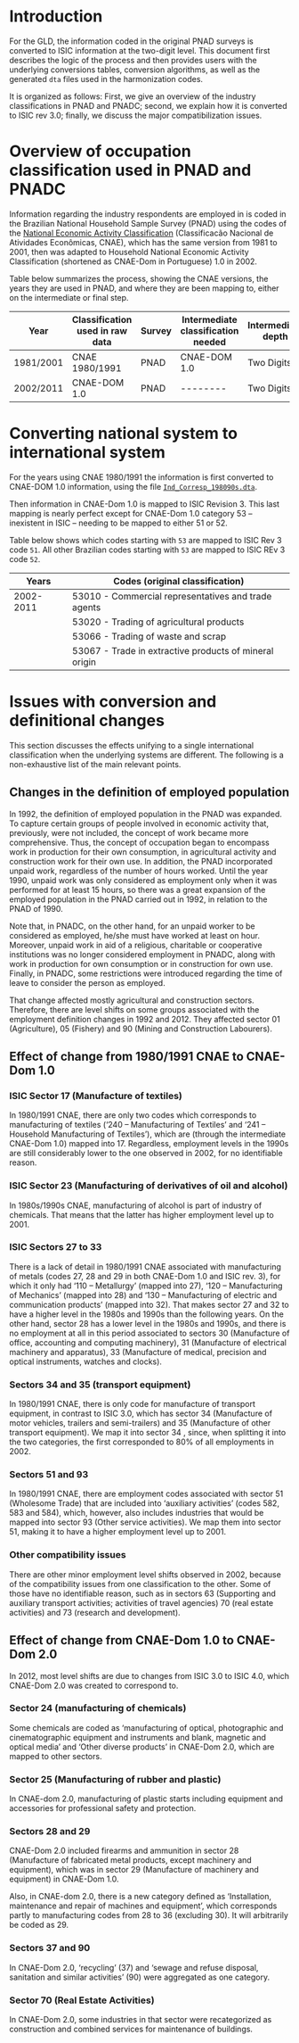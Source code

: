 # Introduction

For the GLD, the information coded in the original PNAD surveys is converted to ISIC information at the two-digit level. This document first describes the logic of the process and then provides users with the underlying conversions tables, conversion algorithms, as well as the generated `dta` files used in the harmonization codes.

It is organized as follows: First, we give an overview of the industry classifications in PNAD and PNADC; second, we explain how it is converted to ISIC rev 3.0; finally, we discuss the major compatibilization issues.

# Overview of occupation classification used in PNAD and PNADC

Information regarding the industry respondents are employed in is coded in the Brazilian National Household Sample Survey (PNAD) using the codes of the [National Economic Activity Classification]( https://concla.ibge.gov.br/classificacoes/correspondencias/atividades-economicas.html) (Classificacão Nacional de Atividades Econômicas, CNAE), which has the same version from 1981 to 2001, then was adapted to Household National Economic Activity Classification (shortened as CNAE-Dom in Portuguese) 1.0 in 2002.

Table below summarizes the process, showing the CNAE versions, the years they are used in PNAD, and where they are been mapping to, either on the intermediate or final step.


| Year      | Classification used in raw data | Survey | Intermediate classification needed | Intermediate depth | Target classification | Target depth |
|-----------|---------------------------------|--------|------------------------------------|--------------------|-----------------------|--------------|
| 1981/2001 | CNAE 1980/1991                  | PNAD   | CNAE-DOM 1.0                       | Two Digits         | Isic rev 3            | Two Digits   |
| 2002/2011 | CNAE-DOM 1.0                    | PNAD   | --------                           | Two Digits         | Isic rev 3            | Two Digits   |



# Converting national system to international system

For the years using CNAE 1980/1991 the information is first converted to CNAE-DOM 1.0 information, using the file [`Ind_Corresp_198090s.dta`](utilities/Ind_Corresp_198090s.dta).

Then information in CNAE-Dom 1.0 is mapped to ISIC Revision 3. This last mapping is nearly perfect except for CNAE-Dom 1.0 category 53 – inexistent in ISIC – needing to be mapped to either 51 or 52.


Table below shows which codes starting with `53` are mapped to ISIC Rev 3 code `51`. All other Brazilian codes starting with `53` are mapped to ISIC REv 3 code `52`.

| Years          | Codes (original classification)                                                                |
|----------------|------------------------------------------------------------------------------------------------|
|  2002-2011     | 53010 - Commercial representatives and trade agents                                            |
|                | 53020 - Trading of agricultural products                                                       |
|                | 53066 - Trading of waste and scrap                                                             |
|                | 53067 - Trade in extractive products of mineral origin                                         |



# Issues with conversion and definitional changes

This section discusses the effects unifying to a single international classification when the underlying systems are different. The following is a non-exhaustive list of the main relevant points.

## Changes in the definition of employed population

In 1992, the definition of employed population in the PNAD was expanded. To capture certain groups of people involved in economic activity that, previously, were not included, the concept of work became more comprehensive. Thus, the concept of occupation began to encompass work in production for their own consumption, in agricultural activity and construction work for their own use. In addition, the PNAD incorporated unpaid work, regardless of the number of hours worked. Until the year 1990, unpaid work was only considered as employment only when it was performed for at least 15 hours, so there was a great expansion of the employed population in the PNAD carried out in 1992, in relation to the PNAD of 1990.

Note that, in PNADC, on the other hand, for an unpaid worker to be considered as employed, he/she must have worked at least on hour. Moreover, unpaid work in aid of a religious, charitable or cooperative institutions was no longer considered employment in PNADC, along with work in production for own consumption or in construction for own use.  Finally, in PNADC, some restrictions were introduced regarding the time of leave to consider the person as employed.


That change affected mostly agricultural and construction sectors. Therefore, there are level shifts on some groups associated with the employment definition changes in 1992 and 2012. They affected sector 01 (Agriculture), 05 (Fishery) and 90 (Mining and Construction Labourers).


## Effect of change from 1980/1991 CNAE to CNAE-Dom 1.0

### ISIC Sector 17 (Manufacture of textiles)

In 1980/1991 CNAE, there are only two codes which corresponds to manufacturing of textiles (‘240 – Manufacturing of Textiles’ and ‘241 – Household Manufacturing of Textiles’), which are (through the intermediate CNAE-Dom 1.0) mapped into 17. Regardless, employment levels in the 1990s are still considerably lower to the one observed in 2002, for no identifiable reason.

### ISIC Sector 23 (Manufacturing of derivatives of oil and alcohol)

In 1980s/1990s CNAE, manufacturing of alcohol is part of industry of chemicals.  That means that the latter has higher employment level up to 2001.


### ISIC Sectors 27 to 33

There is a lack of detail  in 1980/1991 CNAE associated with manufacturing of metals (codes 27, 28 and 29 in both CNAE-Dom 1.0 and ISIC rev. 3), for which it only had ‘110 – Metallurgy’ (mapped into 27), ‘120 – Manufacturing of Mechanics’ (mapped into 28) and ‘130 – Manufacturing of electric and communication products’ (mapped into 32). That makes sector 27 and 32 to have a higher level in the 1980s and 1990s than the following years. On the other hand, sector 28 has a lower level in the 1980s and 1990s, and there is no employment at all in this period associated to sectors 30 (Manufacture of office, accounting and computing machinery), 31 (Manufacture of electrical machinery and apparatus), 33 (Manufacture of medical, precision and optical instruments, watches and clocks).

### Sectors 34 and 35 (transport equipment)

In 1980/1991 CNAE, there is only code for manufacture of transport equipment, in contrast to ISIC 3.0, which has sector 34 (Manufacture of motor vehicles, trailers and semi-trailers) and 35 (Manufacture of other transport equipment). We map it into sector 34 , since, when splitting it into the two categories, the first corresponded to 80% of all employments in 2002.

### Sectors 51 and 93

In 1980/1991 CNAE, there are employment codes associated with sector 51 (Wholesome Trade) that are included into ‘auxiliary activities’ (codes 582, 583 and 584), which, however, also includes industries that would be mapped into sector 93 (Other service activities).  We map them into sector 51, making it to have a higher employment level up to 2001.

### Other compatibility issues

There are other minor employment level shifts observed in 2002, because of the compatibility issues from one classification to the other. Some of those have no identifiable reason, such as in sectors 63 (Supporting and auxiliary transport activities; activities of travel agencies) 70 (real estate activities) and 73 (research and development).


## Effect of change from CNAE-Dom 1.0 to CNAE-Dom 2.0

In 2012, most level shifts are due to changes from ISIC 3.0 to ISIC 4.0, which CNAE-Dom 2.0 was created to correspond to.

### Sector 24 (manufacturing of chemicals)

Some chemicals are coded as ‘manufacturing of optical, photographic and cinematographic equipment and instruments and blank, magnetic and optical media’ and ‘Other diverse products’ in CNAE-Dom 2.0, which are mapped to other sectors.

### Sector 25 (Manufacturing of rubber and plastic)

In CNAE-dom 2.0, manufacturing of plastic starts including equipment and accessories for professional safety and protection.

### Sectors 28 and 29

CNAE-Dom 2.0 included firearms and ammunition in sector 28 (Manufacture of fabricated metal products, except machinery and equipment), which was in sector 29 (Manufacture of machinery and equipment) in CNAE-Dom 1.0.

Also, in CNAE-dom 2.0, there is a new category defined as ‘Installation, maintenance and repair of machines and equipment’, which corresponds partly to manufacturing codes from 28 to 36 (excluding 30). It will arbitrarily be coded as 29.

### Sectors 37 and 90

In CNAE-Dom 2.0, ‘recycling’ (37) and ‘sewage and refuse disposal, sanitation and similar activities’ (90) were aggregated as one category.


### Sector 70 (Real Estate Activities)

In CNAE-Dom 2.0, some industries in that sector were recategorized as construction and combined services for maintenance of buildings.
